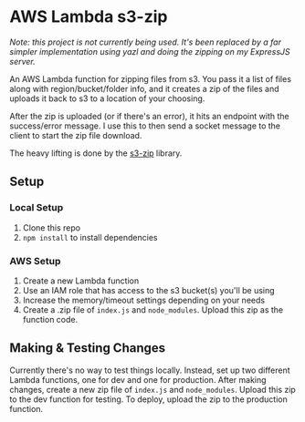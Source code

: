 # AWS Lambda s3-zip

_Note: this project is not currently being used. It's been replaced by a far simpler implementation using yazl and doing the zipping on my ExpressJS server._

An AWS Lambda function for zipping files from s3. You pass it a list of files along with region/bucket/folder info, and it creates a zip of the files and uploads it back to s3 to a location of your choosing.

After the zip is uploaded (or if there's an error), it hits an endpoint with the success/error message. I use this to then send a socket message to the client to start the zip file download.

The heavy lifting is done by the [s3-zip](https://github.com/orangewise/s3-zip) library.

## Setup

### Local Setup
1. Clone this repo
2. `npm install` to install dependencies

### AWS Setup
1. Create a new Lambda function
2. Use an IAM role that has access to the s3 bucket(s) you'll be using
3. Increase the memory/timeout settings depending on your needs
4. Create a .zip file of `index.js` and `node_modules`. Upload this zip as the function code.

## Making & Testing Changes
Currently there's no way to test things locally. Instead, set up two different Lambda functions, one for dev and one for production. After making changes, create a new zip file of `index.js` and `node_modules`. Upload this zip to the dev function for testing. To deploy, upload the zip to the production function.